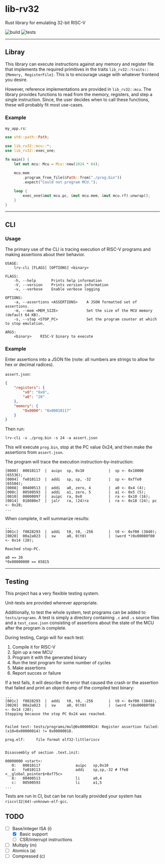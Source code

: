 # lib-rv32

Rust library for emulating 32-bit RISC-V

![build](https://github.com/trmckay/lib-rv32i/actions/workflows/build.yml/badge.svg)
![tests](https://github.com/trmckay/lib-rv32i/actions/workflows/test.yml/badge.svg)

---

## Libray

This library can execute instructions against any memory and register file that implements
the required primitives in the traits `lib_rv32::traits::{Memory, RegisterFile}`. This is to
encourage usage with whatever frontend you desire.

However, reference implementations are provided in `lib_rv32::mcu`. The library provides
functions to read from the memory, registers, and step a single instruction. Since, the
user decides when to call these functions, these will probably fit most use-cases.

### Example

`my_app.rs`:
```rust
use std::path::Path;

use lib_rv32::mcu::*;
use lib_rv32::exec_one;

fn main() {
    let mut mcu: Mcu = Mcu::new(1024 * 64);
    
    mcu.mem
        .program_from_file(&Path::from("./prog.bin"))
        .expect("Could not program MCU.");

    loop {
        exec_one(&mut mcu.pc, &mut mcu.mem, &mut mcu.rf).unwrap();
    }
}
```

---
## CLI

### Usage

The primary use of the CLI is tracing execution of RISC-V programs and making assertions
about their behavior.

```
USAGE:
    lrv-cli [FLAGS] [OPTIONS] <binary>

FLAGS:
    -h, --help       Prints help information
    -V, --version    Prints version information
    -v, --verbose    Enable verbose logging

OPTIONS:
    -a, --assertions <ASSERTIONS>    A JSON formatted set of assertions.
    -m, --mem <MEM_SIZE>             Set the size of the MCU memory (default 64 KB).
    -s, --stop <STOP_PC>             Set the program counter at which to stop emulation.

ARGS:
    <binary>    RISC-V binary to execute
```

### Example

Enter assertions into a JSON file (note: all numbers are strings to allow for hex or decimal radices).

`assert.json`:
```json
{
    "registers": {
        "x0": "0x0",
        "a0": "20"
    },
    "memory": {
        "0x0000": "0x00010117"
    }
}
```

Then run:
```
lrv-cli -v ./prog.bin -s 24 -a assert.json
```

This will execute `prog.bin`, stop at the PC value 0x24, and then make the assertions from `assert.json`.

The program will trace the execution instruction-by-instruction:
```
[0000]  00010117  |  auipc  sp, 0x10           |  sp <- 0x10000 (65536); 
[0004]  fe010113  |  addi   sp, sp, -32        |  sp <- 0xffe0 (65504); 
[0008]  00400513  |  addi   a0, zero, 4        |  a0 <- 0x4 (4); 
[000c]  00500593  |  addi   a1, zero, 5        |  a1 <- 0x5 (5); 
[0010]  00000097  |  auipc  ra, 0x0            |  ra <- 0x10 (16); 
[0014]  018080e7  |  jalr   ra, (24)ra         |  ra <- 0x18 (24); pc <- 0x28; 
...
```

When complete, it will summarize results:
```
...
[001c]  f0028293  |  addi   t0, t0, -256       |  t0 <- 0xf00 (3840); 
[0020]  00a2a023  |  sw     a0, 0(t0)          |  (word *)0x00000f00 <- 0x14 (20); 

Reached stop-PC.

a0 == 20
*0x00000000 == 65815
```

---

## Testing

This project has a very flexible testing system.

Unit-tests are provided wherever appropriate.

Additionally, to test the whole system, test programs can be added to `tests/programs`.
A test is simply a directory containing `.c` and `.s` source files and a `test_case.json`
consisting of assertions about the state of the MCU after the program is complete.

During testing, Cargo will for each test:

1. Compile it for RISC-V
2. Spin up a new MCU
3. Program it with the generated binary
4. Run the test program for some number of cycles
5. Make assertions
6. Report succes or failure

If a test fails, it will describe the error that caused the crash or the assertion that failed
and print an object dump of the compiled test binary:

```
...
[001c]  f0028293  |  addi   t0, t0, -256       |  t0 <- 0xf00 (3840); 
[0020]  00a2a023  |  sw     a0, 0(t0)          |  (word *)0x00000f00 <- 0x14 (20); 
Stopping because the stop PC 0x24 was reached.


Failed test: tests/programs/mul@0x00000024: Register assertion failed: (x10=0x00000014) != 0x00000018.

prog.elf:     file format elf32-littleriscv


Disassembly of section .text.init:

00000000 <start>:
   0:   00010117                auipc   sp,0x10
   4:   fe010113                addi    sp,sp,-32 # ffe0 <__global_pointer$+0xf75c>
   8:   00400513                li      a0,4
   c:   00500593                li      a1,5
...
```

Tests are run in CI, but can be run locally provided your system has `riscv(32|64)-unknown-elf-gcc`.

## TODO

- [ ] Base/integer ISA (i)
    - [x] Basic support
    - [ ] CSR/interrupt instructions
- [ ] Multiply (m)
- [ ] Atomics (a)
- [ ] Compressed (c)
